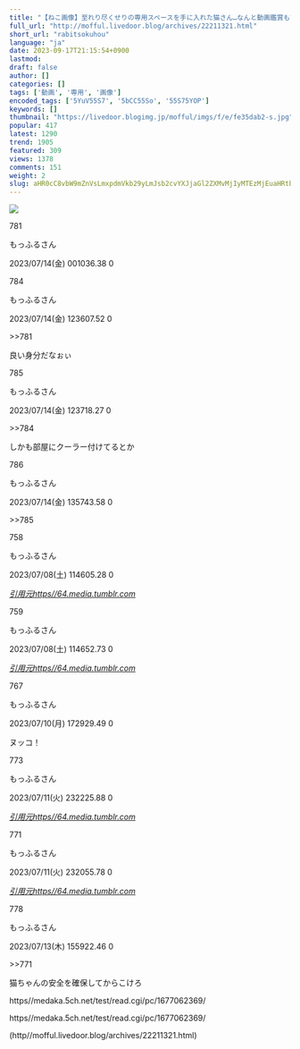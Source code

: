 ```yaml
---
title: "【ねこ画像】至れり尽くせりの専用スペースを手に入れた猫さん…なんと動画鑑賞もできるようですねwww "
full_url: "http://mofful.livedoor.blog/archives/22211321.html"
short_url: "rabitsokuhou"
language: "ja"
date: 2023-09-17T21:15:54+0900
lastmod: 
draft: false
author: []
categories: []
tags: ['動画', '専用', '画像']
encoded_tags: ['5YuV55S7', '5bCC55So', '55S75YOP']
keywords: []
thumbnail: "https://livedoor.blogimg.jp/mofful/imgs/f/e/fe35dab2-s.jpg"
popular: 417
latest: 1290
trend: 1905
featured: 309
views: 1378
comments: 151
weight: 2
slug: aHR0cC8vbW9mZnVsLmxpdmVkb29yLmJsb2cvYXJjaGl2ZXMvMjIyMTEzMjEuaHRtbA==
---
```


![](https://livedoor.blogimg.jp/mofful/imgs/f/e/fe35dab2-s.jpg)

<div><p class='t_h'>781 <p>もっふるさん</p> <p> 2023/07/14(金) 001036.38 0</p></p><p class='t_h'></p><p class='t_h t_i'>784 <p>もっふるさん</p> <p> 2023/07/14(金) 123607.52 0</p></p> <p class='t_b t_i'> <p class='anchor'>>>781</p> 良い身分だなぉぃ </p> <p class='t_h t_i'>785 <p>もっふるさん</p> <p> 2023/07/14(金) 123718.27 0</p></p> <p class='t_b t_i'> <p class='anchor'>>>784</p> しかも部屋にクーラー付けてるとか </p> <p class='t_h t_i'>786 <p>もっふるさん</p> <p> 2023/07/14(金) 135743.58 0</p></p> <p class='anchor'>>>785</p><blockquote class='imgur-embed-pub'></blockquote> <p class='t_h'>758 <p>もっふるさん</p> <p>2023/07/08(土) 114605.28 0</p></p><a href='https//64.media.tumblr.com/f02f4ba57d8ff60d1b319c8d96e47219/4b73254259390379-19/s1280x1920/11007488cbc055d30fa228515943b4d1dbf73f2e.jpg' target='_blank' title=''><i><p>引用元https//64.media.tumblr.com</p></i></a><p class='t_h'>759 <p>もっふるさん</p> <p>2023/07/08(土) 114652.73 0</p></p><a href='https//64.media.tumblr.com/307b3205ad5af1340854767d7eb2bca4/26b3cdc7c060c70e-f0/s540x810/a8ce383afa7e1ea70c257e519bee125ee2b40f17.jpg' target='_blank' title=''><i><p>引用元https//64.media.tumblr.com</p></i></a><p class='t_h'>767 <p>もっふるさん</p> <p>2023/07/10(月) 172929.49 0</p></p><p class='t_b'>ヌッコ！</p><p class='t_h'>773 <p>もっふるさん</p> <p>2023/07/11(火) 232225.88 0</p></p><a href='https//64.media.tumblr.com/4c3fcb17f584b6ea9ae97b2fce6175ff/281543e138f09857-b5/s1280x1920/9484a369bd18565a32a4d7517273b8037b6872e5.jpg' target='_blank' title=''><i><p>引用元https//64.media.tumblr.com</p></i></a><p class='t_h'>771 <p>もっふるさん</p> <p>2023/07/11(火) 232055.78 0</p></p><a href='https//64.media.tumblr.com/2f22630cd4559604cbde649663765d5b/da5273caaa611b02-f3/s1280x1920/aa98f41c1e90a26d53585f6f6b00cb471133339a.jpg' target='_blank' title=''><i><p>引用元https//64.media.tumblr.com</p></i></a><p class='t_h t_i'>778 <p>もっふるさん</p> <p>2023/07/13(木) 155922.46 0</p></p><p class='t_b t_i'><p class='anchor'>>>771</p>猫ちゃんの安全を確保してからこけろ</p>https//medaka.5ch.net/test/read.cgi/pc/1677062369/ <p>https//medaka.5ch.net/test/read.cgi/pc/1677062369/</p></div>

(http//mofful.livedoor.blog/archives/22211321.html)

